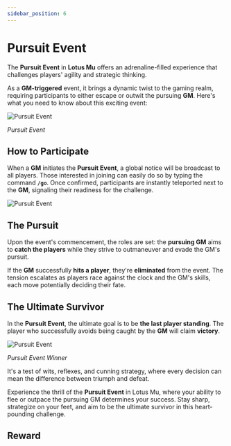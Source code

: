 ```yaml
---
sidebar_position: 6
---
```


# Pursuit Event

The **Pursuit Event** in **Lotus Mu** offers an adrenaline-filled experience that challenges players' agility and strategic thinking.

As a **GM-triggered** event, it brings a dynamic twist to the gaming realm, requiring participants to either escape or outwit the pursuing **GM**. Here's what you need to know about this exciting event:

![Pursuit Event](/img/events/pursuit/pursuit-open.jpg)

_Pursuit Event_

## How to Participate

When a **GM** initiates the **Pursuit Event**, a global notice will be broadcast to all players. Those interested in joining can easily do so by typing the command **`/go`**. Once confirmed, participants are instantly teleported next to the **GM**, signaling their readiness for the challenge.

![Pursuit Event](/img/events/pursuit/pursuit-join.jpg)

## The Pursuit

Upon the event's commencement, the roles are set: the **pursuing GM** aims to **catch the players** while they strive to outmaneuver and evade the GM's pursuit.

If the **GM** successfully **hits a player**, they're **eliminated** from the event. The tension escalates as players race against the clock and the GM's skills, each move potentially deciding their fate.

## The Ultimate Survivor

In the **Pursuit Event**, the ultimate goal is to be **the last player standing**. The player who successfully avoids being caught by the **GM** will claim **victory**.

![Pursuit Event](/img/events/pursuit/pursuit-end.jpg)

_Pursuit Event Winner_

It's a test of wits, reflexes, and cunning strategy, where every decision can mean the difference between triumph and defeat.

Experience the thrill of the **Pursuit Event** in Lotus Mu, where your ability to flee or outpace the pursuing GM determines your success. Stay sharp, strategize on your feet, and aim to be the ultimate survivor in this heart-pounding challenge.

## Reward
